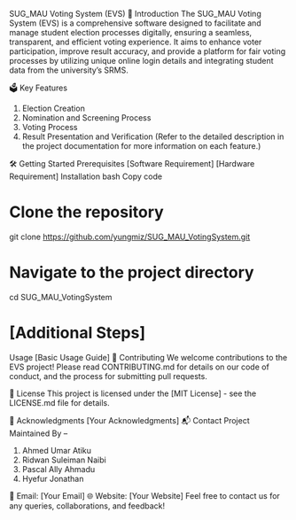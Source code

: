 
SUG_MAU Voting System (EVS)
🚀 Introduction
The SUG_MAU Voting System (EVS) is a comprehensive software designed to facilitate and manage student election processes digitally, ensuring a seamless, transparent, and efficient voting experience. It aims to enhance voter participation, improve result accuracy, and provide a platform for fair voting processes by utilizing unique online login details and integrating student data from the university’s SRMS.

🗳️ Key Features
1. Election Creation
2. Nomination and Screening Process
3. Voting Process
4. Result Presentation and Verification
(Refer to the detailed description in the project documentation for more information on each feature.)

🛠️ Getting Started
Prerequisites
[Software Requirement]
[Hardware Requirement]
Installation
bash
Copy code
# Clone the repository
git clone https://github.com/yungmiz/SUG_MAU_VotingSystem.git

# Navigate to the project directory
cd SUG_MAU_VotingSystem

# [Additional Steps]
Usage
[Basic Usage Guide]
🤝 Contributing
We welcome contributions to the EVS project! Please read CONTRIBUTING.md for details on our code of conduct, and the process for submitting pull requests.

📜 License
This project is licensed under the [MIT License] - see the LICENSE.md file for details.

🙏 Acknowledgments
[Your Acknowledgments]
📬 Contact
Project Maintained By –
1. Ahmed Umar Atiku
2. Ridwan Suleiman Naibi
3. Pascal Ally Ahmadu
4. Hyefur Jonathan

📧 Email: [Your Email]
🌐 Website: [Your Website]
Feel free to contact us for any queries, collaborations, and feedback!
